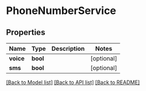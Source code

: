 # PhoneNumberService

## Properties
Name | Type | Description | Notes
------------ | ------------- | ------------- | -------------
**voice** | **bool** |  | [optional] 
**sms** | **bool** |  | [optional] 

[[Back to Model list]](../README.md#documentation-for-models) [[Back to API list]](../README.md#documentation-for-api-endpoints) [[Back to README]](../README.md)


